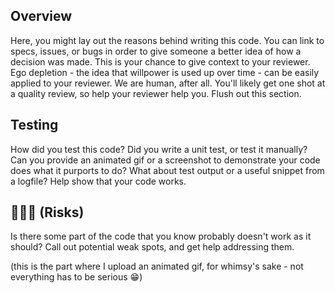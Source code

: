 ## Overview

Here, you might lay out the reasons behind writing this code. You can link to specs, issues, or bugs in order to give someone a better idea of how a decision was made. This is your chance to give context to your reviewer. Ego depletion - the idea that willpower is used up over time - can be easily applied to your reviewer. We are human, after all. You'll likely get one shot at a quality review, so help your reviewer help you. Flush out this section.

## Testing
How did you test this code? Did you write a unit test, or test it manually? Can you provide an animated gif or a screenshot to demonstrate your code does what it purports to do? What about test output or a useful snippet from a logfile? Help show that your code works.

## 🚨🚨🚨 (Risks)
Is there some part of the code that you know probably doesn't work as it should? Call out potential weak spots, and get help addressing them. 

(this is the part where I upload an animated gif, for whimsy's sake - not everything has to be serious :grin:)